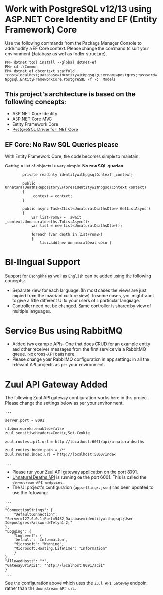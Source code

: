 # Work with PostgreSQL v12/13 using ASP.NET Core Identity and EF (Entity Framework) Core

Use the following commands from the Package Manager Console to add/modify a EF Core context. Please change the command to suit your environment (database as well as fodler structure). 

```
PM> dotnet tool install --global dotnet-ef
PM> cd .\Common
PM> dotnet ef dbcontext scaffold "Host=localhost;Database=identitywithpgsql;Username=postgres;Password=Tetya1:2" Npgsql.EntityFrameworkCore.PostgreSQL -f -o  Models
```

## This project's architecture is based on the following concepts:
- ASP.NET Core Identity
- ASP.NET Core MVC
- Entity Framework Core
- [PostgreSQL Driver for .NET Core](https://www.npgsql.org/)

## EF Core: No Raw SQL Queries please
With Entity Framework Core, the code becomes simple to maintain.

Getting a list of objects is very simple. **No raw SQL queries**.

```
        private readonly identitywithpgsqlContext _context;

        public UnnaturalDeathsRepositoryEFCore(identitywithpgsqlContext context)
        {
            _context = context;
        }

        public async Task<IList<UnnaturalDeathsDto>> GetListAsync()
        {
            var listFromEF =  await _context.Unnaturaldeaths.ToListAsync();
            var list = new List<UnnaturalDeathsDto>();

            foreach (var death in listFromEF)
            {
                list.Add(new UnnaturalDeathsDto {

```

# Bi-lingual Support
Support for `Dzongkha` as well as `English` can be added using the following concepts:

- Separate view for each language. (In most cases the views are just copied from the invariant culture view). In some cases, you might want to give a little different UI to your users of a particular language. 
- Controller need not be changed. Same controller is shared by view of multiple languages. 

# Service Bus using RabbitMQ
- Added two example APIs- One that does CRUD for an example entity and other receives messages from the first service via a RabbitMQ queue. No cross-API calls here. 
- Please change your RabbitMQ configuration in app settings in all the relevant API projects as per your environment. 

# Zuul API Gateway Added
The following Zuul API gateway configuration works here in this project. Please change the settings below as per your environment.

```
...

server.port = 8091

ribbon.eureka.enabled=false
zuul.sensitiveHeaders=Cookie,Set-Cookie

zuul.routes.api1.url = http://localhost:6001/api/unnaturaldeaths

zuul.routes.index.path = /**
zuul.routes.index.url = http://localhost:5000/Index

...
```

- Please run your Zuul API gateway application on the port 8091. 
- [Unnatural Deaths API](http://localhost:6001/api/unnaturaldeaths) is running on the port 6001. This is called the `downstream API endpoint`. 
- The UI project's configuration (`appsettings.json`) has been updated to use the following:
```
...
,
"ConnectionStrings": {
    "DefaultConnection": "Server=127.0.0.1;Port=5432;Database=identitywithpgsql;User Id=postgres;Password=Tetya1:2;"
},
"Logging": {
    "LogLevel": {
    "Default": "Information",
    "Microsoft": "Warning",
    "Microsoft.Hosting.Lifetime": "Information"
    }
},
"AllowedHosts": "*",
"GatewayUriApi1": "http://localhost:8091/api1"
}
...
```
 See the configuration above which uses the `Zuul API Gateway` endpoint rather than the `downstream API uri`. 
